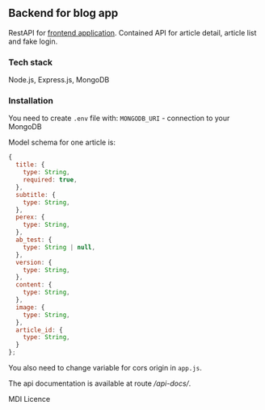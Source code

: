 ## Backend for blog app

RestAPI for [frontend application](https://github.com/CoffeeladyCZ/blog-app-fe-vue). Contained API for article detail, article list and fake login.

### Tech stack
Node.js, Express.js, MongoDB

### Installation
You need to create `.env` file with:
`MONGODB_URI` - connection to your MongoDB

Model schema for one article is:
```js
{
  title: {
    type: String,
    required: true,
  },
  subtitle: {
    type: String,
  },
  perex: {
    type: String,
  },
  ab_test: {
    type: String | null,
  },
  version: {
    type: String,
  },
  content: {
    type: String,
  },
  image: { 
    type: String,
  },
  article_id: {
    type: String,
  }
};
```
You also need to change variable for cors origin in `app.js`.

The api documentation is available at route */api-docs/*.

MDI Licence
